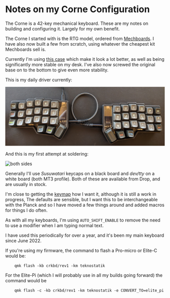 # Notes on my Corne Configuration

The Corne is a 42-key mechanical keyboard. These are my notes on building and configuring it. Largely for my own benefit.

The Corne I started with is the RTG model, ordered from [Mechboards](https://mechboards.co.uk/). I have also now built a few from scratch, using whatever the cheapest kit Mechboards sell is. 

Currently I'm using [this case](https://www.etsy.com/uk/listing/1179555093/high-profile-corne-3dp-case) which make it look a lot better, as well as being significantly more stable on my desk. I've also now screwed the original base on to the bottom to give even more stability.

This is my daily driver currently:

![black Corne](./images/corne2.jpg)

And this is my first attempt at soldering:

![both sides](./images/corne.jpg)

Generally I'll use _Susuwatari_ keycaps on a black board and _dev/tty_ on a white board (both MT3 profile). Both of these are available from Drop, and are usually in stock. 

I'm close to getting the [keymap](https://github.com/teknostatik/keyboards/blob/main/corne/keymap.c) how I want it, although it is still a work in progress, The defaults are sensible, but I want this to be interchangeable with the Planck and so I have moved a few things around and added macros for things I do often.

As with all my keyboards, I'm using `AUTO_SHIFT_ENABLE` to remove the need to use a modifier when I am typing normal text.

I have used this periodically for over a year, and it's been my main keyboard since June 2022.

If you're using my firmware, the command to flash a Pro-micro or Elite-C would be:

        qmk flash -kb crkbd/rev1 -km teknostatik

For the Elite-Pi (which I will probably use in all my builds going forward) the command would be

        qmk flash -c -kb crkbd/rev1 -km teknostatik -e CONVERT_TO=elite_pi

